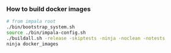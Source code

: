 ### How to build docker images

```bash
# from impala root
./bin/bootstrap_system.sh
source ./bin/impala-config.sh 
./buildall.sh -release -skiptests -ninja -noclean -notests
ninja docker_images
```
